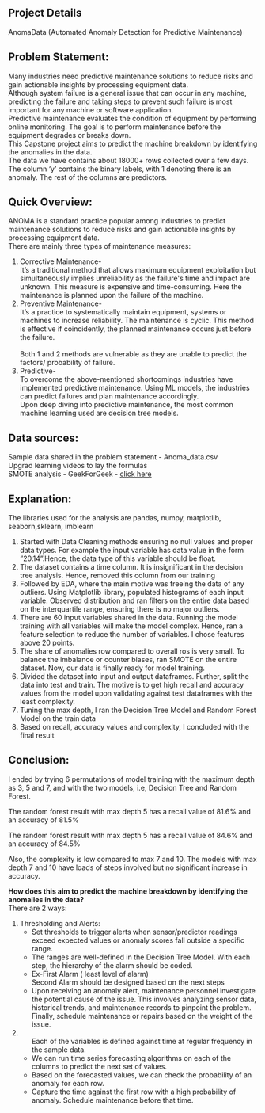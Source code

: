## Project Details
AnomaData (Automated Anomaly Detection for Predictive Maintenance)

## Problem Statement:
Many industries need predictive maintenance solutions to reduce risks and gain actionable insights by processing equipment data.<br/>
Although system failure is a general issue that can occur in any machine, predicting the failure and taking steps to prevent such failure is most important for any machine or software application.<br/>
Predictive maintenance evaluates the condition of equipment by performing online monitoring. The goal is to perform maintenance before the equipment degrades or breaks down.<br/>
This Capstone project aims to predict the machine breakdown by identifying the anomalies in the data.<br/>
The data we have contains about 18000+ rows collected over a few days. The column ‘y’ contains the binary labels, with 1 denoting there is an anomaly. The rest of the columns are predictors.<br/>

## Quick Overview:
ANOMA is a standard practice popular among industries to predict maintenance solutions to reduce risks and gain actionable insights by processing equipment data. <br/>
There are mainly three types of maintenance measures:
<ol> 
  <li>
Corrective Maintenance- <br/>
It’s a traditional method that allows maximum equipment exploitation but simultaneously implies unreliability as the failure's time and impact are unknown. This measure is expensive and time-consuming. 
Here the maintenance is planned upon the failure of the machine.<br/>
  </li>
  <li>
    Preventive Maintenance- <br/>
    It’s a practice to systematically maintain equipment, systems or machines to increase reliability. The maintenance is cyclic. This method is effective if coincidently, the planned maintenance occurs just before the failure.  <br/><br/>
    Both 1 and 2 methods are vulnerable as they are unable to predict the factors/ probability of failure. <br/>
  </li>
  <li>
    Predictive- <br/>
    To overcome the above-mentioned shortcomings industries have implemented predictive maintenance. Using ML models, the industries can predict failures and plan maintenance accordingly. <br/>
    Upon deep diving into predictive maintenance, the most common machine learning used are decision tree models. <br/>
  </li>
</ol>

## Data sources:
Sample data shared in the problem statement - Anoma_data.csv <br/>
Upgrad learning videos to lay the formulas <br/>
SMOTE analysis - GeekForGeek - <a href="https://www.geeksforgeeks.org/ml-handling-imbalanced-data-with-smote-and-near-miss-algorithm-in-python/ "> click here </a>

## Explanation:
The libraries used for the analysis are pandas, numpy, matplotlib, seaborn,sklearn, imblearn
<ol>
  <li>Started with Data Cleaning methods ensuring no null values and proper data types. For example the input variable has data value in the form ”20.14”.Hence, the data type of this variable should be float. </li>
  <li>The dataset contains a time column. It is insignificant in the decision tree analysis. Hence, removed this column from our training</li>
  <li>Followed by EDA, where the main motive was freeing the data of any outliers. Using Matplotlib library, populated histograms of each input variable. Observed distribution and ran filters on the entire data based on the interquartile range, ensuring there is no major outliers. </li>
  <li>There are 60 input variables shared in the data. Running the model training with all variables will make the model complex. Hence, ran a feature selection to reduce the number of variables. I chose features above 20 points. </li>
  <li>The share of anomalies row compared to overall ros is very small. To balance the imbalance or counter biases, ran SMOTE on the entire dataset. Now, our data is finally ready for model training. </li>
  <li>Divided the dataset into input and output dataframes. Further, split the data into test and train. The motive is to get high recall and accuracy values from the model upon validating against test dataframes with the least complexity. </li>
  <li>Tuning the max depth, I ran the Decision Tree Model and Random Forest Model on the train data</li>
  <li>Based on recall, accuracy values and complexity, I concluded with the final result</li>
</ol>

## Conclusion:
I ended by trying 6 permutations of model training with the maximum depth as 3, 5 and 7, and with the two models, i.e, Decision Tree and Random Forest. <br/>

The random forest result with max depth 5 has a recall value of 81.6% and an accuracy of 81.5%<br/>

The random forest result with max depth 5 has a recall value of 84.6% and an accuracy of 84.5% <br/>

Also,  the complexity is low compared to max 7 and 10. The models with max depth 7 and 10 have loads of steps involved but no significant increase in accuracy. <br/>

<b>How does this aim to predict the machine breakdown by identifying the anomalies in the data?</b><br/>
There are 2 ways:
<ol>
  <li>Thresholding and Alerts: 
    <ul>
      <li>Set thresholds to trigger alerts when sensor/predictor readings exceed expected values or anomaly scores fall outside a specific range.</li>
      <li>The ranges are well-defined in the Decision Tree Model. With each step, the hierarchy of the alarm should be coded. </li>
      <li>Ex-First Alarm ( least level of alarm)<br/>
          Second Alarm should be designed based on the next steps</li>
      <li>Upon receiving an anomaly alert, maintenance personnel investigate the potential cause of the issue. This involves analyzing sensor data, historical trends, and maintenance records to pinpoint the problem. Finally, schedule maintenance or repairs based on the weight of the issue.</li>
    </ul>
  </li>
  <li>
    <ul>
      Each of the variables is defined against time at regular frequency in the sample data.
      <li>We can run time series forecasting algorithms on each of the columns to predict the next set of values.</li>
      <li>Based on the forecasted values, we can check the probability of an anomaly for each row. </li>
      <li>Capture the time against the first row with a high probability of anomaly. Schedule maintenance before that time. </li>
    </ul>
</li>
</ol>
